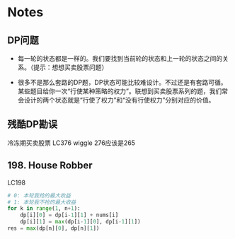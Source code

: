 # Notes

## DP问题
 - 每一轮的状态都是一样的。我们要找到当前轮的状态和上一轮的状态之间的关系。（提示：想想买卖股票问题）

 - 很多不是那么套路的DP题，DP状态可能比较难设计。不过还是有套路可循。某些题目给你一次“行使某种策略的权力”。联想到买卖股票系列的题，我们常会设计的两个状态就是“行使了权力”和“没有行使权力”分别对应的价值。

## 残酷DP勘误
冷冻期买卖股票
LC376 wiggle
276应该是265

## 198. House Robber
LC198
```python
# 0: 本轮我抢的最大收益
# 1: 本轮我不抢的最大收益
for k in range(1, n+1):
    dp[i][0] = dp[i-1][1] + nums[i]
    dp[i][1] = max(dp[i-1][0], dp[i-1][1])
res = max(dp[n][0], dp[n][1])
```
